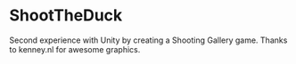 # ShootTheDuck
Second experience with Unity by creating a Shooting Gallery game. Thanks to kenney.nl for awesome graphics.
